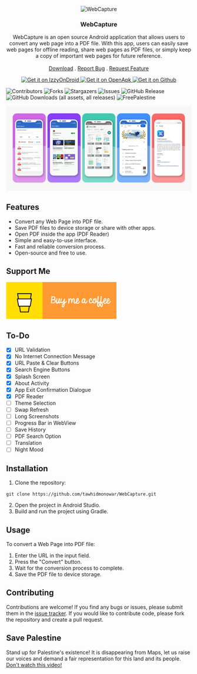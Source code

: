 <p align="center">
  <img src="https://github.com/tawhidmonowar/WebCapture/blob/main/fastlane/metadata/android/en-US/images/icon.png" height="128" alt="WebCapture">
  <h3 align="center">WebCapture</h3>
  <p align="center">
    WebCapture is an open source Android application that allows users to convert any web page into a PDF file. With this app, users can easily save web pages for offline reading, share web pages as PDF files, or simply keep a copy of important web pages for future reference.
    <br/>
    <br/>
    <a href="https://github.com/tawhidmonowar/WebCapture/releases">Download</a>
    .
    <a href="https://github.com/tawhidmonowar/WebCapture/issues">Report Bug</a>
    .
    <a href="https://github.com/tawhidmonowar/WebCapture/issues">Request Feature</a>
  </p>
</p>

<p align="center">
<a href="https://apt.izzysoft.de/fdroid/index/apk/com.tawhid.webcapture">
    <img src="https://gitlab.com/IzzyOnDroid/repo/-/raw/master/assets/IzzyOnDroid.png"
    alt="Get it on IzzyOnDroid"
    height="80">
</a>
<a href="https://www.openapk.net/webcapture/com.tawhid.webcapture">
    <img src="https://camo.githubusercontent.com/12606f923ced353fe86d4fd7c524a392e2641cd93ef5c5e6431fe5b3d9763bac/68747470733a2f2f7777772e6f70656e61706b2e6e65742f696d616765732f6f70656e61706b2d62616467652e706e67"
    alt="Get it on OpenApk"
    height="80">
</a>
<a href="https://github.com/tawhidmonowar/WebCapture/releases">
    <img src="https://raw.githubusercontent.com/nucleus-ffm/foss_warn/main/docs/get-it-on-github.png"
    alt="Get it on Github"
    height="80">
</a>
</p>


![Contributors](https://img.shields.io/github/contributors/tawhidmonowar/WebCapture?color=dark-green) 
![Forks](https://img.shields.io/github/forks/tawhidmonowar/WebCapture?style=social) 
![Stargazers](https://img.shields.io/github/stars/tawhidmonowar/WebCapture?style=social) 
![Issues](https://img.shields.io/github/issues/tawhidmonowar/WebCapture) 
![GitHub Release](https://img.shields.io/github/v/release/tawhidmonowar/WebCapture)
![GitHub Downloads (all assets, all releases)](https://img.shields.io/github/downloads/tawhidmonowar/WebCapture/total)
![FreePalestine](https://raw.githubusercontent.com/tawhidmonowar/polyglot_ai/187d25e5f3acaa5af6b361d19053938cf6d3bf81/client/public/FreePalestine.svg)

![screenshot](./githubpage/images/screenshot.jpg)

## Features
- Convert any Web Page into PDF file.
- Save PDF files to device storage or share with other apps.
- Open PDF inside the app (PDF Reader)
- Simple and easy-to-use interface.
- Fast and reliable conversion process.
- Open-source and free to use.

## Support Me

<a href="https://www.buymeacoffee.com/tawhidmonowar" target="_blank">
  <img src="./githubpage/images/buy-me-a-coffee.gif" alt="Buy Me A Coffee" style="max-width: 100%; height: auto;">
</a>

## To-Do
- [x] URL Validation
- [x] No Internet Connection Message
- [x] URL Paste & Clear Buttons
- [x] Search Engine Buttons
- [x] Splash Screen
- [x] About Activity
- [x] App Exit Confirmation Dialogue
- [x] PDF Reader
- [ ] Theme Selection
- [ ] Swap Refresh
- [ ] Long Screenshots
- [ ] Progress Bar in WebView
- [ ] Save History
- [ ] PDF Search Option
- [ ] Translation 
- [ ] Night Mood

## Installation

1. Clone the repository:
```
git clone https://github.com/tawhidmonowar/WebCapture.git
```
2. Open the project in Android Studio.
3. Build and run the project using Gradle.

## Usage
To convert a Web Page into PDF file:
1. Enter the URL in the input field.
2. Press the "Convert" button.
3. Wait for the conversion process to complete.
4. Save the PDF file to device storage.

## Contributing
Contributions are welcome! If you find any bugs or issues, please submit them in the [issue tracker](https://github.com/tawhidmonowar/WebCapture/issues). If you would like to contribute code, please fork the repository and create a pull request.

## Save Palestine
Stand up for Palestine's existence! It is disappearing from Maps, let us raise our voices and demand a fair representation for this land and its people.
[Don't watch this video!](https://youtu.be/O5fbyEV36pU)